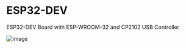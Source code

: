 # ESP32-DEV
ESP32-DEV Board with ESP-WROOM-32 and CP2102 USB Controller

![image](https://user-images.githubusercontent.com/4562957/121058856-1e8b6700-c7c1-11eb-90d8-5102ce0c72e1.png)




